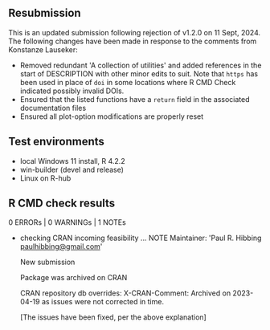 ## Resubmission

This is an updated submission following rejection of v1.2.0 on 11 Sept, 2024.
The following changes have been made in response to the comments from
Konstanze Lauseker:

-   Removed redundant 'A collection of utilities' and added references in the
    start of DESCRIPTION with other minor edits to suit. Note that `https` has
    been used in place of `doi` in some locations where R CMD Check indicated
    possibly invalid DOIs.
-   Ensured that the listed functions have a `return` field in the associated
    documentation files
-   Ensured all plot-option modifications are properly reset

## Test environments

-   local Windows 11 install, R 4.2.2
-   win-builder (devel and release)
-   Linux on R-hub

## R CMD check results

0 ERRORs \| 0 WARNINGs \| 1 NOTEs

* checking CRAN incoming feasibility ... NOTE
  Maintainer: 'Paul R. Hibbing <paulhibbing@gmail.com>'

  New submission

  Package was archived on CRAN

  CRAN repository db overrides:
  X-CRAN-Comment: Archived on 2023-04-19 as issues were not corrected in time.
    
  [The issues have been fixed, per the above explanation]
